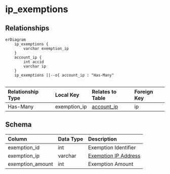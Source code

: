 # ip_exemptions

## Relationships

```mermaid
erDiagram
    ip_exemptions {
        varchar exemption_ip
    }
    account_ip {
        int accid
        varchar ip
    }
    ip_exemptions ||--o{ account_ip : "Has-Many"


```


| Relationship Type | Local Key | Relates to Table | Foreign Key |
| :--- | :--- | :--- | :--- |
| Has-Many | exemption_ip | [account_ip](../../schema/account/account_ip.md) | ip |


## Schema

| Column | Data Type | Description |
| :--- | :--- | :--- |
| exemption_id | int | Exemption Identifier |
| exemption_ip | varchar | [Exemption IP Address](../../schema/account/account_ip.md) |
| exemption_amount | int | Exemption Amount |

